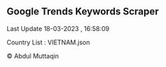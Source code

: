 

## Google Trends Keywords Scraper 
 
Last Update 18-03-2023 , 16:58:09

Country List :
VIETNAM.json



© Abdul Muttaqin 
